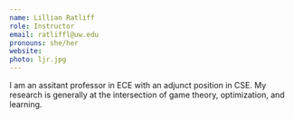 ```yaml
---
name: Lillian Ratliff
role: Instructor
email: ratliffl@uw.edu
pronouns: she/her
website:
photo: ljr.jpg
---
```


I am an assitant professor in ECE with an adjunct position in CSE. My research is generally at the intersection of game theory, optimization, and learning. 
